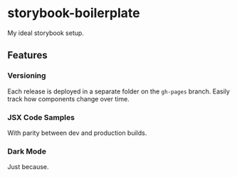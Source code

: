 # storybook-boilerplate

My ideal storybook setup.

## Features

### Versioning

Each release is deployed in a separate folder on the `gh-pages` branch. Easily track how components change over time.

### JSX Code Samples

With parity between dev and production builds.

### Dark Mode

Just because.
